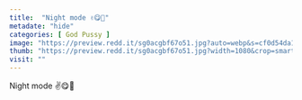 ```yaml
---
title:  "Night mode ✌️😋🍑"
metadate: "hide"
categories: [ God Pussy ]
image: "https://preview.redd.it/sg0acgbf67o51.jpg?auto=webp&s=cf0d54da1707eac41e25c9c2c7880d2c59fbb731"
thumb: "https://preview.redd.it/sg0acgbf67o51.jpg?width=1080&crop=smart&auto=webp&s=544968db85a0aef82debea8aa21d37ad814737f6"
visit: ""
---
```

Night mode ✌️😋🍑
